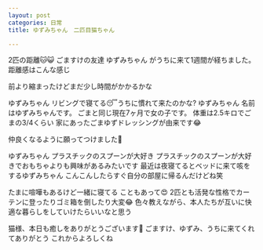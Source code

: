 ```yaml
---
layout: post
categories: 日常
title: ゆずみちゃん　二匹目猫ちゃん

---
```

2匹の距離🐱😺
ごますけの友達 ゆずみちゃん がうちに来て1週間が経ちました。
距離感はこんな感じ


前より縮まったけどまだ少し時間がかかるかな

ゆずみちゃん
リビングで寝てる😴うちに慣れて来たのかな?
ゆずみちゃん
名前はゆずみちゃんです。
ごまと同じ現在7ヶ月で女の子です。
体重は2.5キロでごまの3/4くらい
家にあったごまゆずドレッシングが由来です😂


仲良くなるように願ってつけました🤣

ゆずみちゃん
プラスチックのスプーンが大好き
プラスチックのスプーンが大好きでおもちゃよりも興味があるみたいです
最近は夜寝てるとベッドに来て咳をするゆずみちゃん
こんこんしたらすぐ自分の部屋に帰るんだけどね笑

たまに喧嘩もあるけど一緒に寝てる こともあって😍
2匹とも活発な性格でカーテンに登ったりゴミ箱を倒したり大変😂
色々教えながら、本人たちが互いに快適な暮らしをしていけたらいいなと思う

猫様、本日も癒しをありがとうございます🙏
ごますけ、ゆずみ、うちに来てくれてありがとう
これからよろしくね